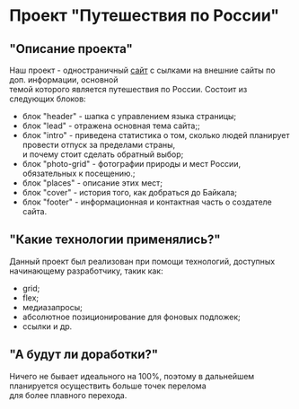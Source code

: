 # Проект "Путешествия по России"

## "Описание проекта"

Наш проект - одностраничный [сайт](https://in-the-garden.github.io/russian-travel/index.html) с сылками на внешние сайты по доп. информации, основной  
темой которого является путешествия по России. 
Состоит из следующих блоков:
  * блок "header" - шапка с управлением языка страницы;
  * блок "lead" - отражена основная тема сайта;;
  * блок "intro" - приведена статистика о том, сколько людей планирует провести отпуск за пределами страны,  
  и почему стоит сделать обратный выбор;
  * блок "photo-grid" - фотографии природы и мест России, обязательных к посещению.;
  * блок "places" - описание этих мест;
  * блок "cover" - история того, как добраться до Байкала;
  * блок "footer" - информационная и контактная часть о создателе сайта. 

## "Какие технологии применялись?"

Данный проект был реализован при помощи технологий, доступных начинающему разработчику, такик как:
  * grid;
  * flex;
  * медиазапросы;
  * абсолютное позиционирование для фоновых подложек;
  * ссылки и др.

## "А будут ли доработки?"

Ничего не бывает идеального на 100%, поэтому в дальнейшем планируется осуществить больше точек перелома  
для более плавного перехода.

